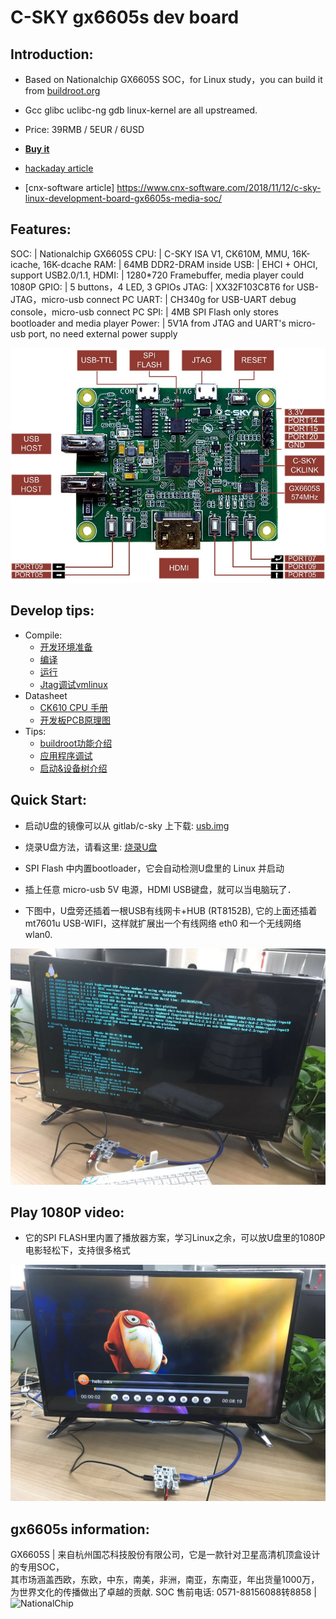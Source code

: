 C-SKY gx6605s dev board
=======================

Introduction:
-------------

* Based on Nationalchip GX6605S SOC，for Linux study，you can build it from [buildroot.org](https://buildroot.org)

* Gcc glibc uclibc-ng gdb linux-kernel are all upstreamed.

* Price: 39RMB / 5EUR / 6USD

* **[Buy it](https://item.taobao.com/item.htm?spm=a1z10.1-c.w4004-13250088290.6.4b1f9628jKW8o8&id=556322544984)**

* [hackaday article](https://hackaday.com/2018/11/12/new-part-day-a-6-linux-computer-you-might-be-able-to-write-code-for/)

* [cnx-software article] https://www.cnx-software.com/2018/11/12/c-sky-linux-development-board-gx6605s-media-soc/

Features:
---------

 SOC:  | Nationalchip GX6605S
 CPU:  | C-SKY ISA V1, CK610M, MMU, 16K-icache, 16K-dcache 
 RAM:  | 64MB DDR2-DRAM inside
 USB:  | EHCI + OHCI, support USB2.0/1.1,
 HDMI: | 1280*720 Framebuffer, media player could 1080P
 GPIO: | 5 buttons，4 LED, 3 GPIOs
 JTAG: | XX32F103C8T6 for USB-JTAG，micro-usb connect PC
 UART: | CH340g for USB-UART debug console，micro-usb connect PC
 SPI:  | 4MB SPI Flash only stores bootloader and media player
 Power: | 5V1A from JTAG and UART's micro-usb port, no need external power supply

<img src="/images/gx6605s_0.jpg" alt="gx6605s" />

Develop tips:
-------------

* Compile:
  - [开发环境准备](prepare.md)
  - [编译](quick-compile.md)
  - [运行](quick-run.md)
  - [Jtag调试vmlinux](kernel-debug.md)
* Datasheet
  - [CK610 CPU 手册](https://github.com/c-sky/tools/raw/master/gx6605s/CK610_spec.pdf)
  - [开发板PCB原理图](https://github.com/c-sky/tools/raw/master/gx6605s/pcbv1.1.pdf)
* Tips:
  - [buildroot功能介绍](buildroot.md)
  - [应用程序调试](app-debug.md)
  - [启动&设备树介绍](boot-dts.md)

Quick Start:
------------
* 启动U盘的镜像可以从 gitlab/c-sky 上下载: [usb.img](https://gitlab.com/c-sky/buildroot/-/jobs/24633630/artifacts/raw/output/images/usb.img)

* 烧录U盘方法，请看这里: [烧录U盘](quick-run.md)

* SPI Flash 中内置bootloader，它会自动检测U盘里的 Linux 并启动

* 插上任意 micro-usb 5V 电源，HDMI USB键盘，就可以当电脑玩了．

* 下图中，U盘旁还插着一根USB有线网卡+HUB (RT8152B), 它的上面还插着 mt7601u USB-WIFI，这样就扩展出一个有线网络 eth0 和一个无线网络 wlan0.

<img src="/images/gx6605s_1.jpg" alt="gx6605s" />

Play 1080P video:
-----------------
* 它的SPI FLASH里内置了播放器方案，学习Linux之余，可以放U盘里的1080P电影轻松下，支持很多格式

<img src="/images/gx6605s_3.jpg" alt="gx6605s" />

gx6605s information:
--------------------

GX6605S | 来自杭州国芯科技股份有限公司，它是一款针对卫星高清机顶盒设计的专用SOC，<br>其市场涵盖西欧，东欧，中东，南美，非洲，南亚，东南亚，年出货量1000万，<br>为世界文化的传播做出了卓越的贡献. SOC 售前电话: 0571-88156088转8858 | <img src="http://www.nationalchip.com/static/web/img/logo.png" alt="NationalChip" />
